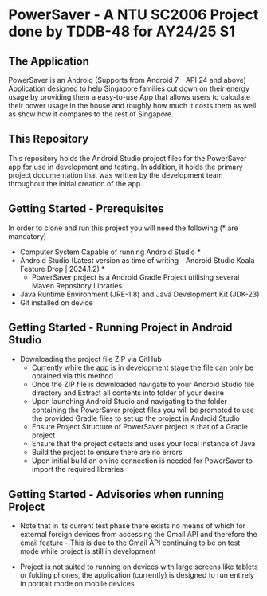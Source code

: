 # PowerSaver - A NTU SC2006 Project done by TDDB-48 for AY24/25 S1


## The Application
PowerSaver is an Android (Supports from  Android 7 - API 24 and above) Application designed to help Singapore families cut down on their energy usage by providing them a easy-to-use App that allows users to calculate their power usage in the house and roughly how much it costs them as well as show how it compares to the rest of Singapore.

## This Repository
This repository holds the Android Studio project files for the PowerSaver app for use in development and testing. In addition, it holds the primary project documentation that was written by the development team throughout the initial creation of the app.
## Getting Started - Prerequisites 
In order to clone and run this project you will need the following (* are mandatory)

 - Computer System Capable of running Android Studio *
 - Android Studio (Latest version as time of writing - Android Studio Koala Feature Drop | 2024.1.2) *
	 - PowerSaver project is a Android Gradle Project utilising several Maven Repository Libraries
 - Java Runtime Environment (JRE-1.8) and Java Development Kit (JDK-23)
- Git installed on device

## Getting Started - Running Project in Android Studio

 - Downloading the project file ZIP via GitHub
	 - Currently while the app is in development stage the file can only be obtained via this method
	 - Once the ZIP file is downloaded navigate to your Android Studio file directory and Extract all contents into folder of your desire
	 - Upon launching Android Studio and navigating to the folder containing the PowerSaver project files you will be prompted to use the provided Gradle files to set up the project in Android Studio
	 - 	Ensure Project Structure of PowerSaver project is that of a Gradle project
	 - Ensure that the project detects and uses your local instance of Java
	 - Build the project to ensure there are no errors
	 - Upon initial build an online connection is needed for PowerSaver to import the required libraries


## Getting Started - Advisories when running Project
 - Note that in its current test phase there exists no means of which for external foreign devices from accessing the Gmail API and therefore the email feature - This is due to the Gmail API continuing to be on test mode while project is still in development
 
 - Project is not suited to running on devices with large screens like tablets or folding phones, the application (currently) is designed to run entirely in portrait mode on mobile devices
